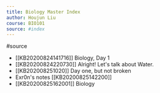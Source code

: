 ```yaml
---
title: Biology Master Index
author: Houjun Liu
course: BIO101
source: #index
---
```


#source 

* [[KB20200824141716]] Biology, Day 1
* [[KB20200824220730]] Alright! Let's talk about Water.
* [[KB202008251020]] Day one, but not broken
* Exr0n's notes [[KB20200825142200]]
* [[KB20200825162001]] Biology
